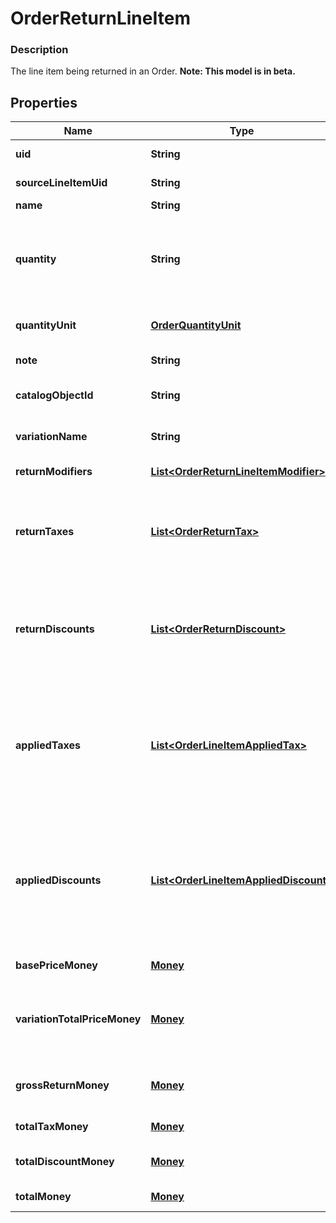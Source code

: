 
# OrderReturnLineItem

### Description

The line item being returned in an Order.
**Note: This model is in beta.**

## Properties
Name | Type | Description | Notes
------------ | ------------- | ------------- | -------------
**uid** | **String** | Unique identifier for this return line item entry. |  [optional]
**sourceLineItemUid** | **String** | &#x60;uid&#x60; of the LineItem in the original sale Order. |  [optional]
**name** | **String** | The name of the line item. |  [optional]
**quantity** | **String** | The quantity returned, formatted as a decimal number. For example: &#x60;\&quot;3\&quot;&#x60;.  Line items with a &#x60;quantity_unit&#x60; can have non-integer quantities. For example: &#x60;\&quot;1.70000\&quot;&#x60;. | 
**quantityUnit** | [**OrderQuantityUnit**](OrderQuantityUnit.md) | The unit and precision that this return line item&#39;s quantity is measured in. |  [optional]
**note** | **String** | The note of the returned line item. |  [optional]
**catalogObjectId** | **String** | The &#x60;CatalogItemVariation&#x60; id applied to this returned line item. |  [optional]
**variationName** | **String** | The name of the variation applied to this returned line item. |  [optional]
**returnModifiers** | [**List&lt;OrderReturnLineItemModifier&gt;**](OrderReturnLineItemModifier.md) | The &#x60;CatalogModifier&#x60;s applied to this line item. |  [optional]
**returnTaxes** | [**List&lt;OrderReturnTax&gt;**](OrderReturnTax.md) | A list of taxes applied to this line item. On read or retrieve, this list includes both item-level taxes and any return-level taxes apportioned to this item.  This field has been deprecated in favour of &#x60;applied_taxes&#x60;. |  [optional] [deprecated]
**returnDiscounts** | [**List&lt;OrderReturnDiscount&gt;**](OrderReturnDiscount.md) | A list of discounts applied to this line item. On read or retrieve, this list includes both item-level discounts and any return-level discounts apportioned to this item.  This field has been deprecated in favour of &#x60;applied_discounts&#x60;. |  [optional] [deprecated]
**appliedTaxes** | [**List&lt;OrderLineItemAppliedTax&gt;**](OrderLineItemAppliedTax.md) | The list of references to &#x60;OrderReturnTax&#x60; entities applied to the returned line item. Each &#x60;OrderLineItemAppliedTax&#x60; has a &#x60;tax_uid&#x60; that references the &#x60;uid&#x60; of a top-level &#x60;OrderReturnTax&#x60; applied to the returned line item. On reads, the amount applied is populated. |  [optional]
**appliedDiscounts** | [**List&lt;OrderLineItemAppliedDiscount&gt;**](OrderLineItemAppliedDiscount.md) | The list of references to &#x60;OrderReturnDiscount&#x60; entities applied to the returned line item. Each &#x60;OrderLineItemAppliedDiscount&#x60; has a &#x60;discount_uid&#x60; that references the &#x60;uid&#x60; of a top-level &#x60;OrderReturnDiscount&#x60; applied to the returned line item. On reads, the amount applied is populated. |  [optional]
**basePriceMoney** | [**Money**](Money.md) | The base price for a single unit of the line item. |  [optional]
**variationTotalPriceMoney** | [**Money**](Money.md) | The total price of all item variations returned in this line item. Calculated as &#x60;base_price_money&#x60; multiplied by &#x60;quantity&#x60;. Does not include modifiers. |  [optional]
**grossReturnMoney** | [**Money**](Money.md) | The gross return amount of money calculated as (item base price + modifiers price) * quantity. |  [optional]
**totalTaxMoney** | [**Money**](Money.md) | The total tax amount of money to return for the line item. |  [optional]
**totalDiscountMoney** | [**Money**](Money.md) | The total discount amount of money to return for the line item. |  [optional]
**totalMoney** | [**Money**](Money.md) | The total amount of money to return for this line item. |  [optional]



